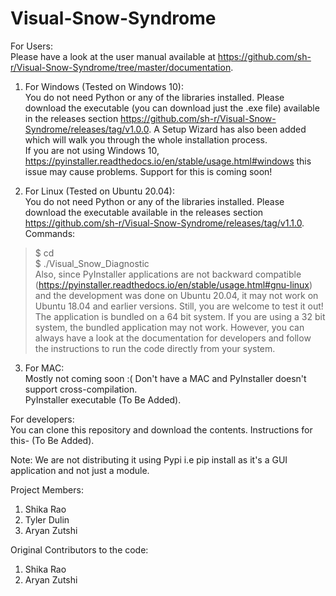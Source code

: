 # Visual-Snow-Syndrome

For Users:<br/>
Please have a look at the user manual available at https://github.com/sh-r/Visual-Snow-Syndrome/tree/master/documentation.

1. For Windows (Tested on Windows 10):<br/>
You do not need Python or any of the libraries installed. Please download the executable (you can download just the .exe file) available in the releases section https://github.com/sh-r/Visual-Snow-Syndrome/releases/tag/v1.0.0. A Setup Wizard has also been added which will walk you through the whole installation process. <br/>
If you are not using Windows 10, https://pyinstaller.readthedocs.io/en/stable/usage.html#windows this issue may cause problems. Support for this is coming soon!

2. For Linux (Tested on Ubuntu 20.04):<br/>
You do not need Python or any of the libraries installed. Please download the executable available in the releases section https://github.com/sh-r/Visual-Snow-Syndrome/releases/tag/v1.1.0. <br/>
Commands:
> $ cd <name of driectory you have downloaded the file><br/>
> $ ./Visual_Snow_Diagnostic<br/>
Also, since PyInstaller applications are not backward compatible (https://pyinstaller.readthedocs.io/en/stable/usage.html#gnu-linux) and the development was done on Ubuntu 20.04, it may not work on Ubuntu 18.04 and earlier versions. Still, you are welcome to test it out! 
The application is bundled on a 64 bit system. If you are using a 32 bit system, the bundled application may not work. However, you can always have a look at the documentation for developers and follow the instructions to run the code directly from your system.


3. For MAC:<br/>
Mostly not coming soon :( Don't have a MAC and PyInstaller doesn't support cross-compilation. <br/>
PyInstaller executable (To Be Added).

For developers:<br/>
You can clone this repository and download the contents. Instructions for this- (To Be Added).

Note: We are not distributing it using Pypi i.e pip install as it's a GUI application and not just a module. 

Project Members:
1. Shika Rao
2. Tyler Dulin
3. Aryan Zutshi

Original Contributors to the code:
1. Shika Rao
2. Aryan Zutshi
